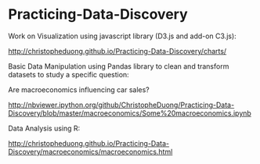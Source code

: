 Practicing-Data-Discovery
=========================

Work on Visualization using javascript library (D3.js and add-on C3.js):

http://christopheduong.github.io/Practicing-Data-Discovery/charts/

Basic Data Manipulation using Pandas library to clean and transform datasets to study a specific question: 

Are macroeconomics influencing car sales?

http://nbviewer.ipython.org/github/ChristopheDuong/Practicing-Data-Discovery/blob/master/macroeconomics/Some%20macroeconomics.ipynb

Data Analysis using R:

http://christopheduong.github.io/Practicing-Data-Discovery/macroeconomics/macroeconomics.html


